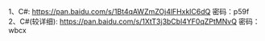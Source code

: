 1、C#: https://pan.baidu.com/s/1Bt4qAWZmZOj4lFHxklC6dQ 密码：p59f  
2、C#(较详细): https://pan.baidu.com/s/1XtT3j3bCbl4YF0qZPtMNvQ 密码：wbcx  
